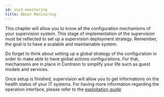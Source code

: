 ```yaml
---
id: init-monitoring
title: About Monitoring
---
```


This chapter will allow you to know all the configuration mechanisms of your supervision system. This stage of
implementation of the supervision must be reflected to set up a supervision deployment strategy. Remember, the goal is
to have a scalable and maintainable system.

Do forget to think about setting up a global strategy of the configuration in order to make able to have global actions
configurations. For that, mechanisms are in place in Centreon to simplify your life such as guest models and services.

Once setup is finished, supervision will allow you to get informations on the health status of your IT systems. For
having more information regarding the operation interface, please refer to the
[exploitation guide](../alerts-notifications/init-alerts-notifications.html)
